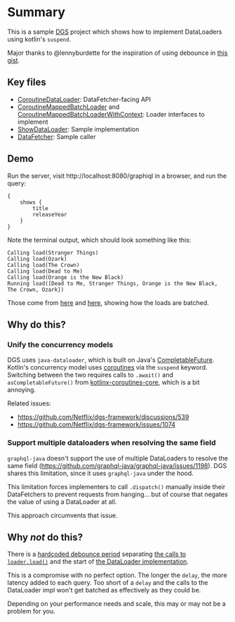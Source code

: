 # Summary

This is a sample [DGS](https://netflix.github.io/dgs/) project which shows how to implement DataLoaders
using kotlin's `suspend`.

Major thanks to @lennyburdette for the inspiration of using debounce in [this gist](https://gist.github.com/lennyburdette/f3fe6ae7a498698774cc95d1bfc956b4).

## Key files

- [CoroutineDataLoader](./src/main/kotlin/me/fluffshark/dgskotlindataloader/loaders/CoroutineDataLoader.kt): DataFetcher-facing API
- [CoroutineMappedBatchLoader](./src/main/kotlin/me/fluffshark/dgskotlindataloader/loaders/CoroutineMappedBatchLoader.kt) and [CoroutineMappedBatchLoaderWithContext](./src/main/kotlin/me/fluffshark/dgskotlindataloader/loaders/CoroutineMappedBatchLoaderWithContext.kt): Loader interfaces to implement
- [ShowDataLoader](./src/main/kotlin/me/fluffshark/dgskotlindataloader/ShowDataLoader.kt): Sample implementation
- [DataFetcher](./src/main/kotlin/me/fluffshark/dgskotlindataloader/DataFetcher.kt): Sample caller

## Demo

Run the server, visit http://localhost:8080/graphiql in a browser, and run the query:

```
{
    shows {
        title
        releaseYear
    }
}
```

Note the terminal output, which should look something like this:

```
Calling load(Stranger Things)
Calling load(Ozark)
Calling load(The Crown)
Calling load(Dead to Me)
Calling load(Orange is the New Black)
Running load([Dead to Me, Stranger Things, Orange is the New Black, The Crown, Ozark])
```

Those come from [here](https://github.com/fluff-shark/dgs-kotlin-dataloader-example/blob/cc353a004887528908248ea3932a5956933fd3ae/src/main/kotlin/me/fluffshark/dgskotlindataloader/DataFetcher.kt#L25) and [here](https://github.com/fluff-shark/dgs-kotlin-dataloader-example/blob/cc353a004887528908248ea3932a5956933fd3ae/src/main/kotlin/me/fluffshark/dgskotlindataloader/ShowDataLoader.kt#L13), showing how the loads are batched.

## Why do this?

### Unify the concurrency models

DGS uses `java-dataloader`, which is built on Java's [CompletableFuture](https://docs.oracle.com/javase/8/docs/api/java/util/concurrent/CompletableFuture.html).
Kotlin's concurrency model uses [coroutines](https://kotlinlang.org/docs/coroutines-guide.html) via the `suspend` keyword.
Switching between the two requires calls to `.await()` and `asCompletableFuture()` from [kotlinx-coroutines-core](https://kotlinlang.org/api/kotlinx.coroutines/kotlinx-coroutines-core/kotlinx.coroutines.future/), which is a bit annoying.

Related issues:

- https://github.com/Netflix/dgs-framework/discussions/539
- https://github.com/Netflix/dgs-framework/issues/1074

### Support multiple dataloaders when resolving the same field

`graphql-java` doesn't support the use of multiple DataLoaders to resolve the same field (https://github.com/graphql-java/graphql-java/issues/1198).
DGS shares this limitation, since it uses `graphql-java` under the hood.

This limitation forces implementers to call `.dispatch()` manually inside their DataFetchers to prevent
requests from hanging... but of course that negates the value of using a DataLoader at all.

This approach circumvents that issue.

## Why _not_ do this?

There is a [hardcoded debounce period](https://github.com/fluff-shark/dgs-kotlin-dataloader-example/blob/05a76c12e7e0f6a13596bf4fd31916963b459a1c/src/main/kotlin/me/fluffshark/dgskotlindataloader/loaders/AbstractCoroutineDataLoader.kt#L61)
separating [the calls to `loader.load()`](https://github.com/fluff-shark/dgs-kotlin-dataloader-example/blob/05a76c12e7e0f6a13596bf4fd31916963b459a1c/src/main/kotlin/me/fluffshark/dgskotlindataloader/DataFetcher.kt#L26)
and the start of [the DataLoader implementation](https://github.com/fluff-shark/dgs-kotlin-dataloader-example/blob/05a76c12e7e0f6a13596bf4fd31916963b459a1c/src/main/kotlin/me/fluffshark/dgskotlindataloader/ShowDataLoader.kt#L12).

This is a compromise with no perfect option. The longer the `delay`, the more latency added to each query. Too short of a `delay` and
the calls to the DataLoader impl won't get batched as effectively as they could be.

Depending on your performance needs and scale, this may or may not be a problem for you.